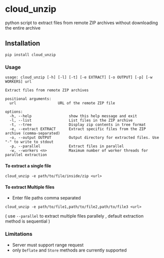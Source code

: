 # cloud_unzip
python script to extract files from remote ZIP archives without downloading the entire archive


## Installation

```
pip install cloud_unzip
```


### Usage

```
usage: cloud_unzip [-h] [-l] [-t] [-e EXTRACT] [-o OUTPUT] [-p] [-w WORKERS] url

Extract files from remote ZIP archives

positional arguments:
  url                   URL of the remote ZIP file

options:
  -h, --help                 show this help message and exit
  -l, --list                 List files in the ZIP archive
  -t, --tree                 Display zip contents in tree format
  -e, --extract EXTRACT      Extract specific files from the ZIP archive (comma-separated)
  -o, --output OUTPUT        Output directory for extracted files. Use "-" to write to stdout
  -p, --parallel             Extract files in parallel
  -w, --workers <n>          Maximum number of worker threads for parallel extraction
```

#### To extract a single file

```
cloud_unzip -e path/to/file/inside/zip <url>
```
#### To extract Multiple files
- Enter file paths comma separated 
```
cloud_unzip -e path/to/file1,path/to/file2,path/to/file3 <url>
```
( use  `--parallel` to extract multiple files parallely , default extraction method is sequential )


### Limitations 
- Server must support range request
- only `Deflate` and `Store` methods are currently supported 
